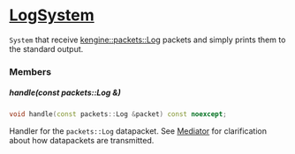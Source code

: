 # [LogSystem](LogSystem.hpp)

`System` that receive [kengine::packets::Log](../packets/Log.hpp) packets and simply prints them to the standard output.

### Members

##### handle(const packets::Log &)

```cpp
void handle(const packets::Log &packet) const noexcept;
```
Handler for the `packets::Log` datapacket. See [Mediator](https://github.com/phiste/putils/blob/master/mediator/README.md) for clarification about how datapackets are transmitted.
